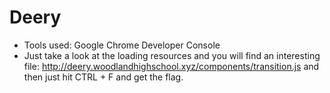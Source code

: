 Deery
=====
* Tools used: Google Chrome Developer Console
* Just take a look at the loading resources and you will find an interesting file: http://deery.woodlandhighschool.xyz/components/transition.js and then just hit CTRL + F and get the flag.
